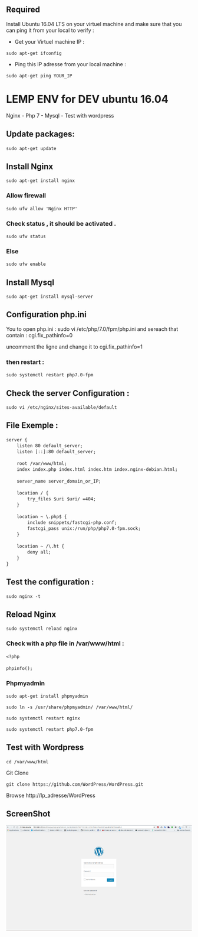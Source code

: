 ## Required 

Install Ubuntu 16.04 LTS on your virtuel machine and make sure that you can ping it from your local
to verify  :

* Get your Virtuel machine IP :

```
sudo apt-get ifconfig
```

* Ping this IP adresse from your local machine :

```
sudo apt-get ping YOUR_IP
```

# LEMP ENV for DEV ubuntu 16.04

Nginx - Php 7 - Mysql - Test with wordpress

## Update packages: 

```
sudo apt-get update
```


## Install Nginx

```
sudo apt-get install nginx
```

### Allow firewall

```
sudo ufw allow 'Nginx HTTP'
```
### Check status , it should be activated .

```
sudo ufw status
```
### Else 

```
sudo ufw enable
```
## Install Mysql

```
sudo apt-get install mysql-server
```
## Configuration php.ini

You to open php.ini : sudo vi /etc/php/7.0/fpm/php.ini  and sereach that contain : cgi.fix_pathinfo=0

uncomment the ligne and change it to cgi.fix_pathinfo=1

### then restart : 

```
sudo systemctl restart php7.0-fpm
```
## Check the server Configuration :


```
sudo vi /etc/nginx/sites-available/default
```
## File Exemple :

```
server {
    listen 80 default_server;
    listen [::]:80 default_server;

    root /var/www/html;
    index index.php index.html index.htm index.nginx-debian.html;

    server_name server_domain_or_IP;

    location / {
        try_files $uri $uri/ =404;
    }

    location ~ \.php$ {
        include snippets/fastcgi-php.conf;
        fastcgi_pass unix:/run/php/php7.0-fpm.sock;
    }

    location ~ /\.ht {
        deny all;
    }
}

```
## Test the configuration : 

```
sudo nginx -t
```
## Reload Nginx 

```
sudo systemctl reload nginx
```

### Check with a php file in /var/www/html : 

```
<?php 

phpinfo();

```
### Phpmyadmin 

```
sudo apt-get install phpmyadmin
```
```
sudo ln -s /usr/share/phpmyadmin/ /var/www/html/
```
```
sudo systemctl restart nginx
```
```
sudo systemctl restart php7.0-fpm
```

## Test with Wordpress 

```
cd /var/www/html
```
Git Clone 

```
git clone https://github.com/WordPress/WordPress.git
```

Browse http://Ip_adresse/WordPress

## ScreenShot

![Alt text](/img/screen.png?raw=true "screen")
